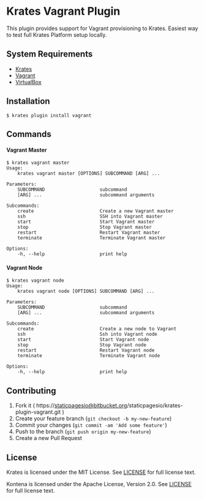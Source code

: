 # Krates Vagrant Plugin

This plugin provides support for Vagrant provisioning to Krates. Easiest way to test full Krates Platform setup locally.

## System Requirements

- [Krates](https://krates.io/)
- [Vagrant](https://www.vagrantup.com/)
- [VirtualBox](https://www.virtualbox.org/)

## Installation

```
$ krates plugin install vagrant
```

## Commands

#### Vagrant Master

```
$ krates vagrant master
Usage:
    krates vagrant master [OPTIONS] SUBCOMMAND [ARG] ...

Parameters:
    SUBCOMMAND                    subcommand
    [ARG] ...                     subcommand arguments

Subcommands:
    create                        Create a new Vagrant master
    ssh                           SSH into Vagrant master
    start                         Start Vagrant master
    stop                          Stop Vagrant master
    restart                       Restart Vagrant master
    terminate                     Terminate Vagrant master

Options:
    -h, --help                    print help
```

#### Vagrant Node

```
$ krates vagrant node
Usage:
    krates vagrant node [OPTIONS] SUBCOMMAND [ARG] ...

Parameters:
    SUBCOMMAND                    subcommand
    [ARG] ...                     subcommand arguments

Subcommands:
    create                        Create a new node to Vagrant
    ssh                           Ssh into Vagrant node
    start                         Start Vagrant node
    stop                          Stop Vagrant node
    restart                       Restart Vagrant node
    terminate                     Terminate Vagrant node

Options:
    -h, --help                    print help
```

## Contributing

1. Fork it ( https://staticpagesio@bitbucket.org/staticpagesio/krates-plugin-vagrant.git )
2. Create your feature branch (`git checkout -b my-new-feature`)
3. Commit your changes (`git commit -am 'Add some feature'`)
4. Push to the branch (`git push origin my-new-feature`)
5. Create a new Pull Request

## License

Krates is licensed under the MIT License. See [LICENSE](LICENSE.txt) for full license text.

Kontena is licensed under the Apache License, Version 2.0. See [LICENSE](LICENSE.txt) for full license text.